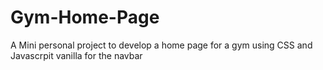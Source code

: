 # Gym-Home-Page
A Mini personal project to develop a home page for a gym using CSS and Javascrpit  vanilla for the navbar
